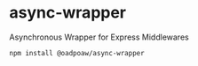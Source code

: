 # async-wrapper
Asynchronous Wrapper for Express Middlewares

```sh
npm install @oadpoaw/async-wrapper
```